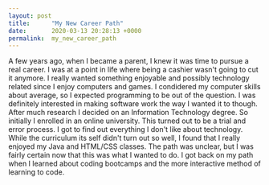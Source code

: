 ```yaml
---
layout: post
title:      "My New Career Path"
date:       2020-03-13 20:28:13 +0000
permalink:  my_new_career_path
---
```



A few years ago, when I became a parent, I knew it was time to pursue a real career. I was at a point in life where being a cashier wasn't going to cut it anymore. I really wanted something enjoyable and possibly technology related since I enjoy computers and games. I condidered my computer skills about average, so I expected programming to be out of the question. I was definitely interested in making software work the way I wanted it to though. 
After much research I decided on an Information Technology degree. So initially I enrolled in an online university. This turned out to be a trial and error process. I got to find out everything I don't like about technology. While the curriculum its self didn't turn out so well, I found that I really enjoyed my Java and HTML/CSS classes. The path was unclear, but I was fairly certain now that this was what I wanted to do. I got back on my path when I learned about coding bootcamps and the more interactive method of learning to code.
